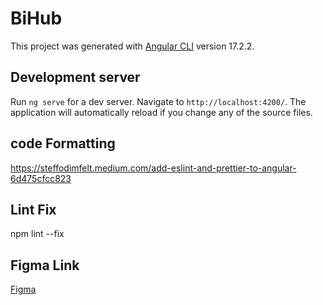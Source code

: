# BiHub

This project was generated with [Angular CLI](https://github.com/angular/angular-cli) version 17.2.2.

## Development server

Run `ng serve` for a dev server. Navigate to `http://localhost:4200/`. The application will automatically reload if you change any of the source files.

## code Formatting

https://steffodimfelt.medium.com/add-eslint-and-prettier-to-angular-6d475cfcc823

## Lint Fix

 npm lint --fix

## Figma Link

[Figma](https://www.figma.com/proto/cFP55Suks8cxkKljiYcRLb/Jake-Peters's-team-library?type=design&node-id=2311-2&t=VOhUpGKhezEv7bwF-1&scaling=min-zoom&page-id=0%3A1&starting-point-node-id=2311%3A2 )

